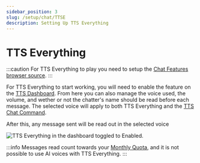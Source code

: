 ```yaml
---
sidebar_position: 3
slug: /setup/chat/TTSE
description: Setting Up TTS Everything
---
```


# TTS Everything

:::caution
For TTS Everything to play you need to setup the [Chat Features browser source](/setup/chat/setup).
:::

For TTS Everything to start working, you will need to enable the feature on the [TTS Dashboard](https://peepostream.com/tts). From here you can also manage the voice used, the volume, and wether or not the chatter's name should be read before each message. The selected voice will apply to both TTS Everything and the [TTS Chat Command](/setup/chat/command).

After this, any message sent will be read out in the selected voice

![TTS Everything in the dashboard toggled to Enabled.](@site/static/img/TTSE_Enabled.png)

:::info
Messages read count towards your [Monthly Quota](/account/billing#plans), and it is not possible to use AI voices with TTS Everything.
:::